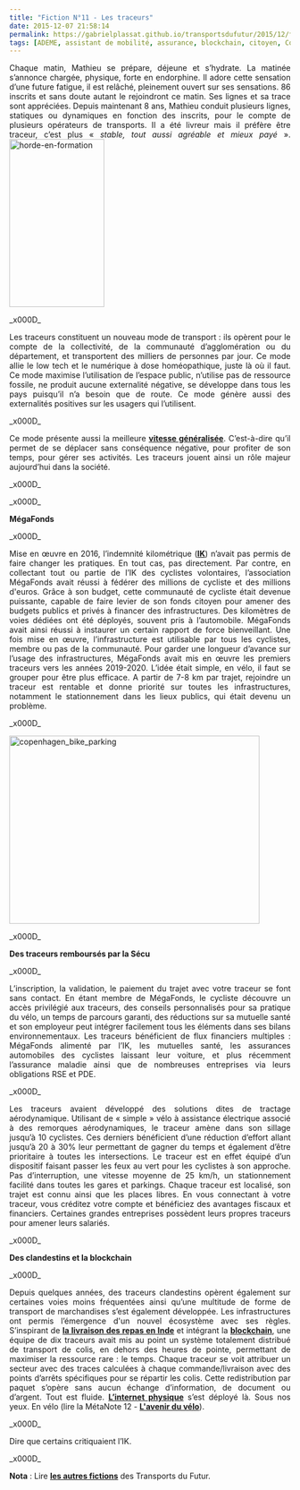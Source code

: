```yaml
---
title: "Fiction N°11 - Les traceurs"
date: 2015-12-07 21:58:14
permalink: https://gabrielplassat.github.io/transportsdufutur/2015/12/fiction-n11-traceurs.html
tags: [ADEME, assistant de mobilité, assurance, blockchain, citoyen, Comment agir pour changer les pratiques ?, commuter, Efficacité énergétique, externalité, Infrastructure, mode doux, partage de la voirie, PDE, PDIE, Usager Client Citoyen Multitude, vélo]
---
```


<p style="text-align: justify;">Chaque matin, Mathieu se prépare, déjeune et s’hydrate. La matinée s’annonce chargée, physique, forte en endorphine. Il adore cette sensation d’une future fatigue, il est relâché, pleinement ouvert sur ses sensations. 86 inscrits et sans doute autant le rejoindront ce matin. Ses lignes et sa trace sont appréciées. Depuis maintenant 8 ans, Mathieu conduit plusieurs lignes, statiques ou dynamiques en fonction des inscrits, pour le compte de plusieurs opérateurs de transports. Il a été livreur mais il préfère être traceur, c’est plus «<em> stable, tout aussi agréable et mieux payé </em>».<a href="http://transportsdufutur.ademe.fr/wp-content/uploads/sites/6/2015/12/horde-en-formation.jpg"><img class="alignright wp-image-4126 size-medium" src="http://transportsdufutur.ademe.fr/wp-content/uploads/sites/6/2015/12/horde-en-formation-170x300.jpg" alt="horde-en-formation" width="170" height="300" /></a></p>_x000D_
<p style="text-align: justify;">Les traceurs constituent un nouveau mode de transport : ils opèrent pour le compte de la collectivité, de la communauté d’agglomération ou du département, et transportent des milliers de personnes par jour. Ce mode allie le low tech et le numérique à dose homéopathique, juste là où il faut. Ce mode maximise l’utilisation de l’espace public, n’utilise pas de ressource fossile, ne produit aucune externalité négative, se développe dans tous les pays puisqu’il n’a besoin que de route. Ce mode génère aussi des externalités positives sur les usagers qui l’utilisent.</p>_x000D_
<p style="text-align: justify;">Ce mode présente aussi la meilleure <a href="https://www.cairn.info/revue-d-economie-regionale-et-urbaine-2009-3-page-449.htm"><strong>vitesse généralisée</strong></a>. C’est-à-dire qu’il permet de se déplacer sans conséquence négative, pour profiter de son temps, pour gérer ses activités. Les traceurs jouent ainsi un rôle majeur aujourd’hui dans la société.</p>_x000D_
<p style="text-align: justify;"><!--more--></p>_x000D_
<p style="text-align: justify;"><strong>MégaFonds</strong></p>_x000D_
<p style="text-align: justify;">Mise en œuvre en 2016, l’indemnité kilométrique (<a href="http://www.developpement-durable.gouv.fr/IMG/pdf/2015_Janvier_-_Evaluation_ADEME_Indemnite_kilometrique_velo.pdf" target="_blank" rel="noopener"><strong>IK</strong></a>) n’avait pas permis de faire changer les pratiques. En tout cas, pas directement. Par contre, en collectant tout ou partie de l’IK des cyclistes volontaires, l’association MégaFonds avait réussi à fédérer des millions de cycliste et des millions d'euros. Grâce à son budget, cette communauté de cycliste était devenue puissante, capable de faire levier de son fonds citoyen pour amener des budgets publics et privés à financer des infrastructures. Des kilomètres de voies dédiées ont été déployés, souvent pris à l’automobile. MégaFonds avait ainsi réussi à instaurer un certain rapport de force bienveillant. Une fois mise en œuvre, l’infrastructure est utilisable par tous les cyclistes, membre ou pas de la communauté. Pour garder une longueur d’avance sur l’usage des infrastructures, MégaFonds avait mis en œuvre les premiers traceurs vers les années 2019-2020. L’idée était simple, en vélo, il faut se grouper pour être plus efficace. A partir de 7-8 km par trajet, rejoindre un traceur est rentable et donne priorité sur toutes les infrastructures, notamment le stationnement dans les lieux publics, qui était devenu un problème.</p>_x000D_
<p style="text-align: justify;"><a href="http://transportsdufutur.ademe.fr/wp-content/uploads/sites/6/2015/12/copenhagen_bike_parking.jpg"><img class="size-full wp-image-4125 aligncenter" src="http://transportsdufutur.ademe.fr/wp-content/uploads/sites/6/2015/12/copenhagen_bike_parking.jpg" alt="copenhagen_bike_parking" width="448" height="336" /></a></p>_x000D_
<p style="text-align: justify;"><strong>Des traceurs remboursés par la Sécu</strong></p>_x000D_
<p style="text-align: justify;">L’inscription, la validation, le paiement du trajet avec votre traceur se font sans contact. En étant membre de MégaFonds, le cycliste découvre un accès privilégié aux traceurs, des conseils personnalisés pour sa pratique du vélo, un temps de parcours garanti, des réductions sur sa mutuelle santé et son employeur peut intégrer facilement tous les éléments dans ses bilans environnementaux. Les traceurs bénéficient de flux financiers multiples : MégaFonds alimenté par l’IK, les mutuelles santé, les assurances automobiles des cyclistes laissant leur voiture, et plus récemment l’assurance maladie ainsi que de nombreuses entreprises via leurs obligations RSE et PDE.</p>_x000D_
<p style="text-align: justify;">Les traceurs avaient développé des solutions dites de tractage aérodynamique. Utilisant de « simple » vélo à assistance électrique associé à des remorques aérodynamiques, le traceur amène dans son sillage jusqu’à 10 cyclistes. Ces derniers bénéficient d’une réduction d’effort allant jusqu’à 20 à 30% leur permettant de gagner du temps et également d’être prioritaire à toutes les intersections. Le traceur est en effet équipé d’un dispositif faisant passer les feux au vert pour les cyclistes à son approche. Pas d’interruption, une vitesse moyenne de 25 km/h, un stationnement facilité dans toutes les gares et parkings. Chaque traceur est localisé, son trajet est connu ainsi que les places libres. En vous connectant à votre traceur, vous créditez votre compte et bénéficiez des avantages fiscaux et financiers. Certaines grandes entreprises possèdent leurs propres traceurs pour amener leurs salariés.</p>_x000D_
<p style="text-align: justify;"><strong>Des clandestins et la blockchain</strong></p>_x000D_
<p style="text-align: justify;">Depuis quelques années, des traceurs clandestins opèrent également sur certaines voies moins fréquentées ainsi qu’une multitude de forme de transport de marchandises s’est également développée. Les infrastructures ont permis l’émergence d'un nouvel écosystème avec ses règles. S’inspirant de <a href="http://transportsdufutur.ademe.fr/2011/08/les-dabbawallahs-de-bombay-inspirent-une-solution-logistique-a-paris-less_is_more.html" target="_blank" rel="noopener"><strong>la livraison des repas en Inde</strong></a> et intégrant la <a href="http://transportsdufutur.ademe.fr/?s=blockchain" target="_blank" rel="noopener"><strong>blockchain</strong></a>, une équipe de dix traceurs avait mis au point un système totalement distribué de transport de colis, en dehors des heures de pointe, permettant de maximiser la ressource rare : le temps. Chaque traceur se voit attribuer un secteur avec des traces calculées à chaque commande/livraison avec des points d’arrêts spécifiques pour se répartir les colis. Cette redistribution par paquet s’opère sans aucun échange d’information, de document ou d’argent. Tout est fluide. <a href="http://transportsdufutur.ademe.fr/2012/01/et-si-la-logistique-copiait-la-structure-dinternet-vers-linternet-physique-physicinternet.html" target="_blank" rel="noopener"><strong>L’internet physique</strong></a> s’est déployé là. Sous nos yeux. En vélo (lire la MétaNote 12 - <a href="http://transportsdufutur.ademe.fr/2011/05/metanote-tdf-12-lavenir-du-velo.html" target="_blank" rel="noopener"><strong>L'avenir du vélo</strong></a>).</p>_x000D_
<p style="text-align: justify;">Dire que certains critiquaient l’IK.</p>_x000D_
<p style="text-align: justify;"><strong>Nota</strong> : Lire <a href="http://transportsdufutur.ademe.fr/les-fictions-comme-accelerateur-creatif" target="_blank" rel="noopener"><strong>les autres fictions</strong></a> des Transports du Futur.</p>
